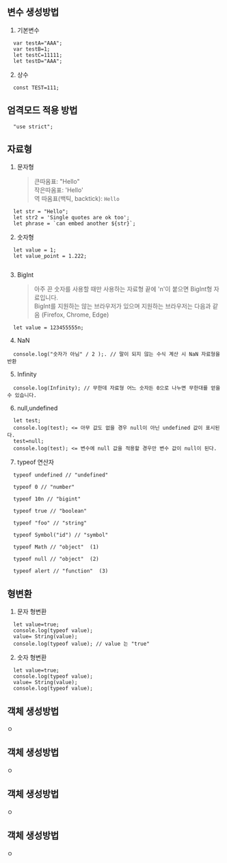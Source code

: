 ## 변수 생성방법

1. 기본변수 
```
  var testA="AAA";
  var testB=1;
  let testC=11111;
  let testD="AAA";
```
2. 상수 
```
  const TEST=111;
```    

## 엄격모드 적용 방법
```
  "use strict";
```

## 자료형
1. 문자형

   >큰따옴표: "Hello"  
   작은따옴표: 'Hello'  
   역 따옴표(백틱, backtick): `Hello`  
```
  let str = "Hello";
  let str2 = 'Single quotes are ok too';
  let phrase = `can embed another ${str}`;
```
2. 숫자형
```
  let value = 1;
  let value_point = 1.222;
  
```

3. BigInt 
   >아주 끈 숫자를 사용할 때만 사용하는 자료형 
   끝에 'n'이 붙으면 BigInt형 자료입니다.  
   BigInt를 지원하는 않는 브라우저가 있으며 지원하는 브라우저는 다음과 같음 (Firefox, Chrome, Edge)
    
```  
  let value = 123455555n;    
```
4. NaN
```
  console.log("숫자가 아님" / 2 );. // 말이 되지 않는 수식 계산 시 NaN 자료형을 반환
```
5. Infinity 
```
  console.log(Infinity); // 무한데 자료형 어느 숫자든 0으로 나누면 무한대를 얻을 수 있습니다.
```
6. null,undefined
```
  let test;
  console.log(test); <= 아무 값도 없을 경우 null이 아닌 undefined 값이 표시된다.
  test=null;
  console.log(test); <= 변수에 null 값을 적용할 경우만 변수 값이 null이 된다.
```
7. typeof 연산자
```
  typeof undefined // "undefined"

  typeof 0 // "number"

  typeof 10n // "bigint"

  typeof true // "boolean"

  typeof "foo" // "string"

  typeof Symbol("id") // "symbol"

  typeof Math // "object"  (1)

  typeof null // "object"  (2)

  typeof alert // "function"  (3)
```
## 형변환
1.  문자 형변환
```
  let value=true;
  console.log(typeof value);
  value= String(value);
  console.log(typeof value); // value 는 "true"
```
2. 숫자 형변환 
```
  let value=true;
  console.log(typeof value);
  value= String(value);
  console.log(typeof value);
```

## 객체 생성방법
ㅇ


## 객체 생성방법
ㅇ


## 객체 생성방법
ㅇ


## 객체 생성방법
ㅇ

